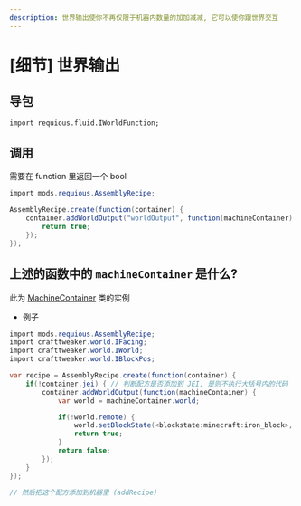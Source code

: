 ```yaml
---
description: 世界输出使你不再仅限于机器内数量的加加减减, 它可以使你跟世界交互
---
```


# \[细节\] 世界输出

## 导包

`import requious.fluid.IWorldFunction;`

## 调用

需要在 function 里返回一个 bool

```csharp
import mods.requious.AssemblyRecipe;

AssemblyRecipe.create(function(container) {
    container.addWorldOutput("worldOutput", function(machineContainer) {
        return true;
    });
});
```

## 上述的函数中的 `machineContainer` 是什么?

此为 [MachineContainer](machine-container.md) 类的实例

* 例子

```csharp
import mods.requious.AssemblyRecipe;
import crafttweaker.world.IFacing;
import crafttweaker.world.IWorld;
import crafttweaker.world.IBlockPos;

var recipe = AssemblyRecipe.create(function(container) {
    if(!container.jei) { // 判断配方是否添加到 JEI, 是则不执行大括号内的代码
        container.addWorldOutput(function(machineContainer) {
            var world = machineContainer.world;

            if(!world.remote) {
                world.setBlockState(<blockstate:minecraft:iron_block>, machineContainer.pos.getOffset(IFacing.up(), 1));
                return true;
            }
            return false;
        });
    }
});

// 然后把这个配方添加到机器里 (addRecipe)

```
